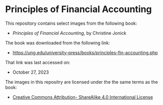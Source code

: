 # Principles of Financial Accounting

This repository contains select images from the following book:

- _Principles of Financial Accounting_, by Christine Jonick

The book was downloaded from the following link:

- https://ung.edu/university-press/books/principles-fin-accounting.php

That link was last accessed on:

- October 27, 2023

The images in this repositry are licensed under the the same terms as the book:

- [Creative Commons Attribution- ShareAlike 4.0 International License](https://creativecommons.org/licenses/by-sa/4.0/deed.en)
